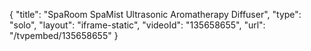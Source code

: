 {
    "title": "SpaRoom SpaMist Ultrasonic Aromatherapy Diffuser",
    "type": "solo",
    "layout": "iframe-static",
    "videoId": "135658655",
    "url": "\/tvpembed\/135658655"
}